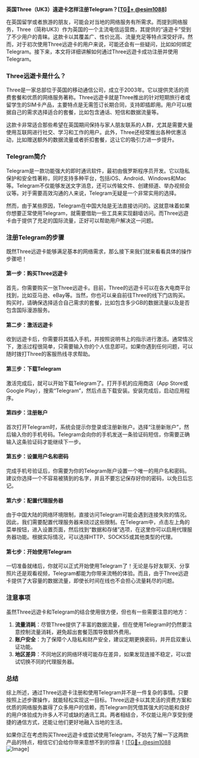 **英国Three（UK3）遠遊卡怎样注册Telegram？[[TG💪+ @esim1088](https://t.me/s/esim1088)]**

在英国留学或者旅游的朋友，可能会对当地的网络服务有所需求。而提到网络服务，Three（简称UK3）作为英国的一个主流电信运营商，其提供的“遠遊卡”受到了不少用户的青睐。这款卡以其覆盖广、性价比高、流量充足等特点深受好评。然而，对于初次使用Three远遊卡的用户来说，可能还会有一些疑问，比如如何绑定Telegram。接下来，本文将详细讲解如何通过Three远遊卡成功注册并使用Telegram。

### Three远遊卡是什么？

Three是一家总部位于英国的移动通信公司，成立于2003年。它以提供灵活的资费套餐和优质的网络服务著称。Three远遊卡就是Three推出的针对短期旅行者或留学生的SIM卡产品，主要特点是无需签订长期合同，支持即插即用。用户可以根据自己的需求选择适合的套餐，比如包含通话、短信和数据流量等。

这款卡非常适合那些希望在英国期间保持与家人朋友联系的人群，尤其是需要大量使用互联网进行社交、学习和工作的用户。此外，Three还经常推出各种优惠活动，比如赠送额外的数据流量或者折扣套餐，这让它的吸引力进一步提升。

### Telegram简介

Telegram是一款功能强大的即时通讯软件，最初由俄罗斯程序员开发。它以隐私保护和安全性著称，同时支持多种平台，包括iOS、Android、Windows和Mac等。Telegram不仅能够发送文字消息，还可以传输文件、创建频道、举办视频会议等。对于需要高效沟通的人来说，Telegram无疑是一个非常实用的选择。

然而，由于某些原因，Telegram在中国大陆是无法直接访问的。这就意味着如果你想要正常使用Telegram，就需要借助一些工具来实现翻墙访问。而Three远遊卡由于提供了充足的国际流量，正好可以帮助用户解决这一问题。

### 注册Telegram的步骤

既然Three远遊卡能够满足基本的网络需求，那么接下来我们就来看看具体的操作步骤吧！

#### 第一步：购买Three远遊卡

首先，你需要购买一张Three远遊卡。目前，Three的远遊卡可以在各大电商平台找到，比如亚马逊、eBay等。当然，你也可以亲自前往Three的线下门店购买。购买时，请确保选择适合自己需求的套餐，比如包含多少GB的数据流量以及是否包含国际漫游服务。

#### 第二步：激活远遊卡

收到远遊卡后，你需要将其插入手机，并按照说明书上的指示进行激活。通常情况下，激活过程很简单，只需要输入你的个人信息即可。如果你遇到任何问题，可以随时拨打Three的客服热线寻求帮助。

#### 第三步：下载Telegram

激活完成后，就可以开始下载Telegram了。打开手机的应用商店（App Store或Google Play），搜索“Telegram”，然后点击下载安装。安装完成后，启动应用程序。

#### 第四步：注册账户

首次打开Telegram时，系统会提示你登录或注册新账户。选择“注册新账户”，然后输入你的手机号码。Telegram会向你的手机发送一条验证码短信，你需要正确输入这条验证码才能继续下一步。

#### 第五步：设置用户名和密码

完成手机号验证后，你需要为你的Telegram账户设置一个唯一的用户名和密码。建议你选择一个不容易被猜到的名字，并且不要忘记保存好你的密码，以免日后忘记。

#### 第六步：配置代理服务器

由于中国大陆的网络环境限制，直接访问Telegram可能会遇到连接失败的情况。因此，我们需要配置代理服务器来绕过这些限制。在Telegram中，点击左上角的菜单按钮，进入设置页面，然后找到“数据和存储”选项，在这里你可以启用代理服务器功能。根据实际情况，可以选择HTTP、SOCKS5或其他类型的代理。

#### 第七步：开始使用Telegram

一切准备就绪后，你就可以正式开始使用Telegram了！无论是与好友聊天、分享照片还是观看视频，Telegram都能为你带来流畅的体验。而且，由于Three远遊卡提供了大容量的数据流量，即使长时间在线也不会担心流量耗尽的问题。

### 注意事项

虽然Three远遊卡和Telegram的结合使用很方便，但也有一些需要注意的地方：

1. **流量消耗**：尽管Three提供了丰富的数据流量，但在使用Telegram时仍然要注意控制流量消耗，避免超出套餐范围导致额外费用。
2. **账户安全**：为了保障个人隐私和财产安全，建议定期更换密码，并开启双重认证功能。
3. **地区差异**：不同地区的网络环境可能存在差异，如果发现连接不稳定，可以尝试切换不同的代理服务器。

### 总结

综上所述，通过Three远遊卡注册和使用Telegram并不是一件复杂的事情。只要按照上述步骤操作，就能轻松实现这一目标。Three远遊卡以其灵活的资费方案和优质的网络服务赢得了众多用户的信赖，而Telegram则凭借其强大的功能和良好的用户体验成为许多人不可或缺的通讯工具。两者相结合，不仅能让用户享受到便捷的通信方式，还能让他们更好地融入当地的生活。

如果你正在考虑购买Three远遊卡或尝试使用Telegram，不妨先了解一下这两款产品的特点，相信它们会给你带来意想不到的惊喜！[[TG💪+ @esim1088](https://t.me/s/esim1088) ![Image](https://i.postimg.cc/4NQfJmqS/Snipaste-2025-05-13-00-14-12.png)]